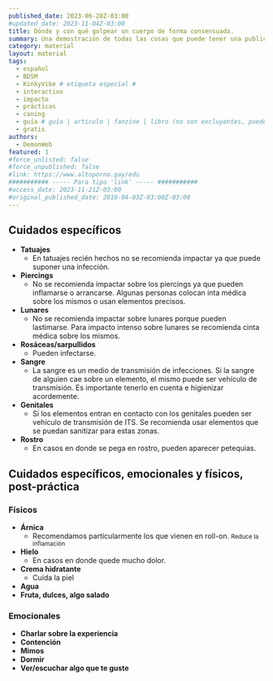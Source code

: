 ```yaml
---
published_date: 2023-06-28Z-03:00
#updated_date: 2023-11-04Z-03:00
title: Dónde y con qué golpear un cuerpo de forma consensuada.
summary: Una demostración de todas las cosas que puede tener una publicación
category: material
layout: material
tags:
  - español
  - BDSM
  - KinkyVibe # etiqueta especial #
  - interactivo
  - impacto
  - prácticas
  - caning
  - guía # guía | articulo | fanzine | libro (no son excluyentes, pueden haber varios) #
  - gratis
authors:
  - DemonWeb
featured: 1
#force_unlisted: false
#force_unpublished: false
#link: https://www.altoporno.gay/edu
########### ----- Para tipo 'link' ----- ###########
#access_date: 2023-11-21Z-03:00
#original_published_date: 2010-04-03Z-03:00Z-03:00
---
```


<script>
  import DondeGolpearUnCuerpo from '$lib/posts/media/donde-y-como-golpear-un-cuerpo/DondeGolpearUnCuerpo.svelte'
</script>

<div><DondeGolpearUnCuerpo /></div>

## Cuidados específicos

- **Tatuajes**
  - En tatuajes recién hechos no se recomienda impactar ya que puede suponer una infección.
- **Piercings**
  - No se recomienda impactar sobre los piercings ya que pueden inflamarse o arrancarse. Algunas personas colocan inta médica sobre los mismos o usan elementos precisos.
- **Lunares**
  - No se recomienda impactar sobre lunares porque pueden lastimarse. Para impacto intenso sobre lunares se recomienda cinta médica sobre los mismos.
- **Rosáceas/sarpullidos**
  - Pueden infectarse.
- **Sangre**
  - La sangre es un medio de transmisión de infecciones. Si la sangre de alguien cae sobre un elemento, el mismo puede ser vehículo de transmisión. Es importante tenerlo en cuenta e higienizar acordemente.
- **Genitales**
  - Si los elementos entran en contacto con los genitales pueden ser vehículo de transmisión de ITS. Se recomienda usar elementos que se puedan sanitizar para estas zonas.
- **Rostro**
  - En casos en donde se pega en rostro, pueden aparecer petequias.

## Cuidados específicos, emocionales y físicos, **post-práctica**

### Físicos

- **Árnica**
  - Recomendamos partícularmente los que vienen en roll-on. <small>Reduce la inflamación</small>
- **Hielo**
  - En casos en donde quede mucho dolor.
- **Crema hidratante**
  - Cuida la piel
- **Agua**
- **Fruta, dulces, algo salado**

### Emocionales

- **Charlar sobre la experiencia**
- **Contención**
- **Mimos**
- **Dormir**
- **Ver/escuchar algo que te guste**
